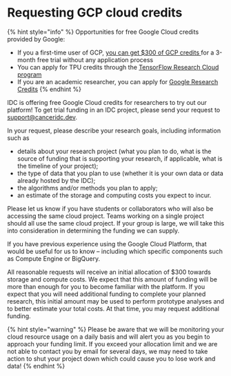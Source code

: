 # Requesting GCP cloud credits

{% hint style="info" %}
Opportunities for free Google Cloud credits provided by Google:

* If you a first-time user of GCP, [you can get $300 of GCP credits ](https://cloud.google.com/free)for a 3-month free trial without any application process
* You can apply for TPU credits through the [TensorFlow Research Cloud program](https://www.tensorflow.org/tfrc)
* If you are an academic researcher, you can apply for [Google Research Credits](https://edu.google.com/programs/credits/research/)
{% endhint %}

IDC is offering free Google Cloud credits for researchers to try out our platform! To get trial funding in an IDC project, please send your request to [support@canceridc.dev](mailto:support@canceridc.dev).

In your request, please describe your research goals, including information such as 

* details about your research project \(what you plan to do, what is the source of funding that is supporting your research, if applicable, what is the timeline of your project\);
* the type of data that you plan to use \(whether it is your own data or data already hosted by the IDC\);
* the algorithms and/or methods you plan to apply;
* an estimate of the storage and computing costs you expect to incur.

Please let us know if you have students or collaborators who will also be accessing the same cloud project. Teams working on a single project should all use the same cloud project. If your group is large, we will take this into consideration in determining the funding we can supply.

If you have previous experience using the Google Cloud Platform, that would be useful for us to know – including which specific components such as Compute Engine or BigQuery.

All reasonable requests will receive an initial allocation of $300 towards storage and compute costs. We expect that this amount of funding will be more than enough for you to become familiar with the platform. If you expect that you will need additional funding to complete your planned research, this initial amount may be used to perform prototype analyses and to better estimate your total costs. At that time, you may request additional funding.

{% hint style="warning" %}
Please be aware that we will be monitoring your cloud resource usage on a daily basis and will alert you as you begin to approach your funding limit. If you exceed your allocation limit and we are not able to contact you by email for several days, we may need to take action to shut your project down which could cause you to lose work and data!
{% endhint %}

